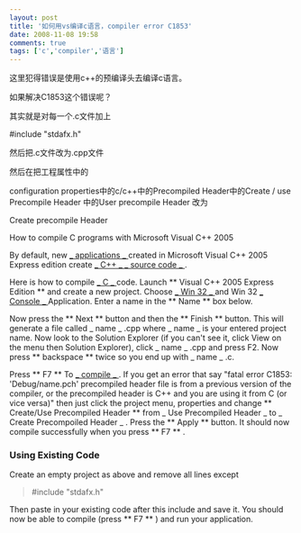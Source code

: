 ```yaml
---
layout: post
title: '如何用vs编译c语言，compiler error C1853'
date: 2008-11-08 19:58
comments: true
tags: ['c','compiler','语言']
---
```


这里犯得错误是使用c++的预编译头去编译c语言。

如果解决C1853这个错误呢？

其实就是对每一个.c文件加上

#include "stdafx.h"

然后把.c文件改为.cpp文件

然后在把工程属性中的

configuration properties中的c/c++中的Precompiled Header中的Create / use Precompile
Header 中的User precompile Header 改为

Create precompile Header

How to compile C programs with Microsoft Visual C++ 2005

By default, new [ _ applications  _
](http://cplus.about.com/od/glossar1/g/applicationdefn.htm) created in
Microsoft Visual C++ 2005 Express edition create [ _ C++  _
](http://cplus.about.com/od/c/) [ _ source code  _
](http://cplus.about.com/od/glossary/g/glosource.htm) .

Here is how to compile [ _ C  _
](http://cplus.about.com/od/glossary/g/Cdefn.htm) code. Launch ** Visual C++
2005 Express Edition ** and create a new project. Choose [ _ Win 32  _
](http://cplus.about.com/od/introductiontoprogramming/g/win32defn.htm) and Win
32 [ _ Console  _ ](http://cplus.about.com/od/glossar1/g/commanddefn.htm)
Application. Enter a name in the ** Name ** box below.

Now press the ** Next ** button and then the ** Finish ** button. This will
generate a file called _ name _ .cpp where _ name _ is your entered project
name. Now look to the Solution Explorer (if you can't see it, click View on
the menu then Solution Explorer), click _ name _ .cpp and press F2. Now press
** backspace ** twice so you end up with _ name _ .c.

Press ** F7 ** To [ _ compile  _
](http://cplus.about.com/od/glossary/g/gloscompiled.htm) . If you get an error
that say "fatal error C1853: 'Debug/name.pch' precompiled header file is from
a previous version of the compiler, or the precompiled header is C++ and you
are using it from C (or vice versa)" then just click the project menu,
properties and change ** Create/Use Precompiled Header ** from _ Use
Precompiled Header _ to _ Create Precompoiled Header _ . Press the ** Apply **
button. It should now compile successfully when you press ** F7 ** .

###  Using Existing Code

Create an empty project as above and remove all lines except

> #include "stdafx.h"

Then paste in your existing code after this include and save it. You should
now be able to compile (press ** F7 ** ) and run your application.


